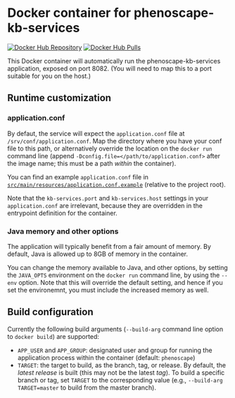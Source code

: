 # Docker container for phenoscape-kb-services

[![Docker Hub Repository](https://img.shields.io/docker/automated/phenoscape/phenoscape-kb-services.svg)](https://hub.docker.com/r/phenoscape-kb-services/) [![Docker Hub Pulls](https://img.shields.io/docker/pulls/phenoscape-kb-services.svg)](https://hub.docker.com/r/phenoscape-kb-services/)

This Docker container will automatically run the phenoscape-kb-services application, exposed on port 8082. (You will need to map this to a port suitable for you on the host.)

## Runtime customization

### application.conf
By defaut, the service will expect the `application.conf` file at `/srv/conf/application.conf`. Map the directory where you have your conf file to this path, or alternatively override the location on the `docker run` command line (append `-Dconfig.file=</path/to/application.conf>` after the image name; this must be a path _within_ the container).

You can find an example `application.conf` file in [`src/main/resources/application.conf.example`](../src/main/resources/application.conf.example) (relative to the project root).

Note that the `kb-services.port` and `kb-services.host` settings in your `application.conf` are irrelevant, because they are overridden in the entrypoint definition for the container.

### Java memory and other options
The application will typically benefit from a fair amount of memory. By default, Java is allowed up to 8GB of memory in the container.

You can change the memory available to Java, and other options, by setting the `JAVA_OPTS` environment on the `docker run` command line, by using the `--env` option. Note that this will override the default setting, and hence if you set the environemnt, you must include the increased memory as well.

## Build configuration

Currently the following build arguments (`--build-arg` command line option to `docker build`) are supported:

* `APP_USER` and `APP_GROUP`: designated user and group for running
  the application process within the container (default: `phenoscape`)
* `TARGET`: the target to build, as the branch, tag, or release. By default,
  the _latest release_ is built (this may not be the latest _tag_). To build
  a specific branch or tag, set `TARGET` to the corresponding value (e.g.,
  `--build-arg TARGET=master` to build from the master branch).

